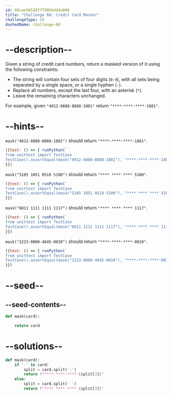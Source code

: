 ```yaml
---
id: 68cae5b538ff798bbd4da006
title: "Challenge 68: Credit Card Masker"
challengeType: 29
dashedName: challenge-68
---
```


# --description--

Given a string of credit card numbers, return a masked version of it using the following constraints:

- The string will contain four sets of four digits (`0-9`), with all sets being separated by a single space, or a single hyphen (`-`).
- Replace all numbers, except the last four, with an asterisk (`*`).
- Leave the remaining characters unchanged.

For example, given `"4012-8888-8888-1881"` return `"****-****-****-1881"`.

# --hints--

`mask("4012-8888-8888-1881")` should return `"****-****-****-1881"`.

```js
({test: () => { runPython(`
from unittest import TestCase
TestCase().assertEqual(mask("4012-8888-8888-1881"), "****-****-****-1881")`)
}})
```

`mask("5105 1051 0510 5100")` should return `"**** **** **** 5100"`.

```js
({test: () => { runPython(`
from unittest import TestCase
TestCase().assertEqual(mask("5105 1051 0510 5100"), "**** **** **** 5100")`)
}})
```

`mask("6011 1111 1111 1117")` should return `"**** **** **** 1117"`.

```js
({test: () => { runPython(`
from unittest import TestCase
TestCase().assertEqual(mask("6011 1111 1111 1117"), "**** **** **** 1117")`)
}})
```

`mask("2223-0000-4845-0010")` should return `"****-****-****-0010"`.

```js
({test: () => { runPython(`
from unittest import TestCase
TestCase().assertEqual(mask("2223-0000-4845-0010"), "****-****-****-0010")`)
}})
```

# --seed--

## --seed-contents--

```py
def mask(card):

    return card
```

# --solutions--

```py
def mask(card):
    if '-' in card:
        split = card.split('-')
        return f"****-****-****-{split[3]}"
    else:
        split = card.split(' ')
        return f"**** **** **** {split[3]}"
```
